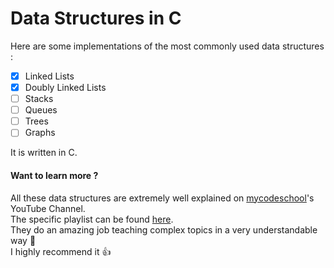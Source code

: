 # Data Structures in C

Here are some implementations of the most commonly used data structures :    

- [x] Linked Lists
- [x] Doubly Linked Lists
- [ ] Stacks
- [ ] Queues
- [ ] Trees
- [ ] Graphs

It is written in C.

#### Want to learn more ?

All these data structures are extremely well explained on [mycodeschool](https://www.youtube.com/channel/UClEEsT7DkdVO_fkrBw0OTrA)'s YouTube Channel.  
The specific playlist can be found [here](https://www.youtube.com/playlist?list=PL2_aWCzGMAwI3W_JlcBbtYTwiQSsOTa6P).  
They do an amazing job teaching complex topics in a very understandable way :school:  
I highly recommend it :thumbsup: